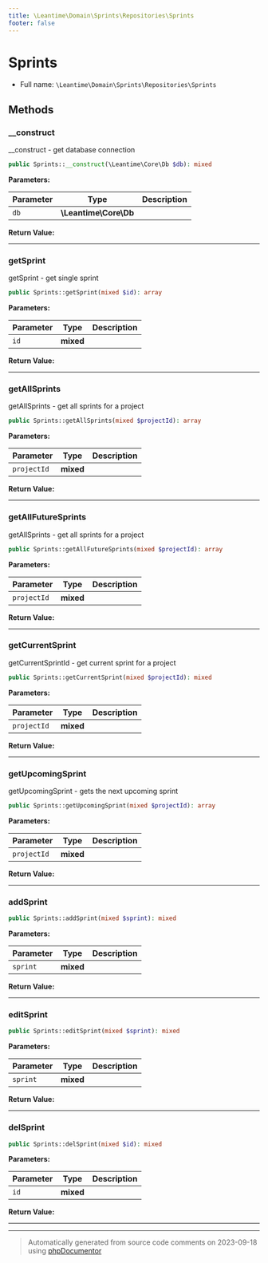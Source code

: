 ```yaml
---
title: \Leantime\Domain\Sprints\Repositories\Sprints
footer: false
---
```


# Sprints





* Full name: `\Leantime\Domain\Sprints\Repositories\Sprints`



## Methods

### __construct

__construct - get database connection

```php
public Sprints::__construct(\Leantime\Core\Db $db): mixed
```








**Parameters:**

| Parameter | Type | Description |
|-----------|------|-------------|
| `db` | **\Leantime\Core\Db** |  |


**Return Value:**





---
### getSprint

getSprint - get single sprint

```php
public Sprints::getSprint(mixed $id): array
```








**Parameters:**

| Parameter | Type | Description |
|-----------|------|-------------|
| `id` | **mixed** |  |


**Return Value:**





---
### getAllSprints

getAllSprints - get all sprints for a project

```php
public Sprints::getAllSprints(mixed $projectId): array
```








**Parameters:**

| Parameter | Type | Description |
|-----------|------|-------------|
| `projectId` | **mixed** |  |


**Return Value:**





---
### getAllFutureSprints

getAllSprints - get all sprints for a project

```php
public Sprints::getAllFutureSprints(mixed $projectId): array
```








**Parameters:**

| Parameter | Type | Description |
|-----------|------|-------------|
| `projectId` | **mixed** |  |


**Return Value:**





---
### getCurrentSprint

getCurrentSprintId - get current sprint for a project

```php
public Sprints::getCurrentSprint(mixed $projectId): mixed
```








**Parameters:**

| Parameter | Type | Description |
|-----------|------|-------------|
| `projectId` | **mixed** |  |


**Return Value:**





---
### getUpcomingSprint

getUpcomingSprint - gets the next upcoming sprint

```php
public Sprints::getUpcomingSprint(mixed $projectId): array
```








**Parameters:**

| Parameter | Type | Description |
|-----------|------|-------------|
| `projectId` | **mixed** |  |


**Return Value:**





---
### addSprint



```php
public Sprints::addSprint(mixed $sprint): mixed
```








**Parameters:**

| Parameter | Type | Description |
|-----------|------|-------------|
| `sprint` | **mixed** |  |


**Return Value:**





---
### editSprint



```php
public Sprints::editSprint(mixed $sprint): mixed
```








**Parameters:**

| Parameter | Type | Description |
|-----------|------|-------------|
| `sprint` | **mixed** |  |


**Return Value:**





---
### delSprint



```php
public Sprints::delSprint(mixed $id): mixed
```








**Parameters:**

| Parameter | Type | Description |
|-----------|------|-------------|
| `id` | **mixed** |  |


**Return Value:**





---


---
> Automatically generated from source code comments on 2023-09-18 using [phpDocumentor](http://www.phpdoc.org/)
